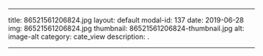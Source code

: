 
---
title: 86521561206824.jpg
layout: default
modal-id: 137
date: 2019-06-28
img: 86521561206824.jpg
thumbnail: 86521561206824-thumbnail.jpg
alt: image-alt
category: cate_view
description: .

---
